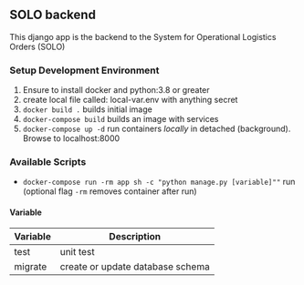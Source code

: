## SOLO backend

This django app is the backend to the System for Operational Logistics Orders (SOLO)

### Setup Development Environment

1. Ensure to install docker and python:3.8 or greater
2. create local file called: local-var.env with anything secret
3. `docker build .` builds initial image
4. `docker-compose build` builds an image with services
5. `docker-compose up -d` run containers *locally* in detached (background). Browse to localhost:8000

### Available Scripts
- `docker-compose run -rm app sh -c "python manage.py [variable]""` run (optional flag `-rm` removes container after run)

#### Variable
| Variable | Description |
| -------- | ----------- |
|   test   | unit test   |
| migrate | create or update database schema |